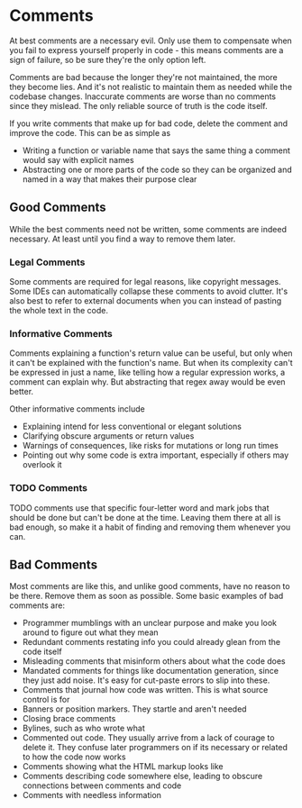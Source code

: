 # Comments

At best comments are a necessary evil. Only use them to compensate when you fail to express yourself properly in code - this means comments are a sign of failure, so be sure they're the only option left.

Comments are bad because the longer they're not maintained, the more they become lies. And it's not realistic to maintain them as needed while the codebase changes. Inaccurate comments are worse than no comments since they mislead. The only reliable source of truth is the code itself.

If you write comments that make up for bad code, delete the comment and improve the code. This can be as simple as

* Writing a function or variable name that says the same thing a comment would say with explicit names
* Abstracting one or more parts of the code so they can be organized and named in a way that makes their purpose clear

## Good Comments

While the best comments need not be written, some comments are indeed necessary. At least until you find a way to remove them later.

### Legal Comments

Some comments are required for legal reasons, like copyright messages. Some IDEs can automatically collapse these comments to avoid clutter. It's also best to refer to external documents when you can instead of pasting the whole text in the code.

### Informative Comments

Comments explaining a function's return value can be useful, but only when it can't be explained with the function's name. But when its complexity can't be expressed in just a name, like telling how a regular expression works, a comment can explain why. But abstracting that regex away would be even better.

Other informative comments include

* Explaining intend for less conventional or elegant solutions
* Clarifying obscure arguments or return values
* Warnings of consequences, like risks for mutations or long run times
* Pointing out why some code is extra important, especially if others may overlook it

### TODO Comments

TODO comments use that specific four-letter word and mark jobs that should be done but can't be done at the time. Leaving them there at all is bad enough, so make it a habit of finding and removing them whenever you can.

## Bad Comments

Most comments are like this, and unlike good comments, have no reason to be there. Remove them as soon as possible. Some basic examples of bad comments are:

* Programmer mumblings with an unclear purpose and make you look around to figure out what they mean
* Redundant comments restating info you could already glean from the code itself
* Misleading comments that misinform others about what the code does
* Mandated comments for things like documentation generation, since they just add noise. It's easy for cut-paste errors to slip into these.
* Comments that journal how code was written. This is what source control is for
* Banners or position markers. They startle and aren't needed
* Closing brace comments
* Bylines, such as who wrote what
* Commented out code. They usually arrive from a lack of courage to delete it. They confuse later programmers on if its necessary or related to how the code now works
* Comments showing what the HTML markup looks like
* Comments describing code somewhere else, leading to obscure connections between comments and code
* Comments with needless information
